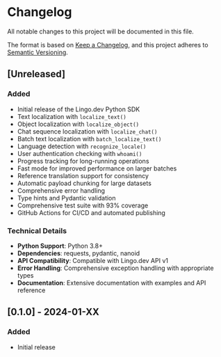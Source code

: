 # Changelog

All notable changes to this project will be documented in this file.

The format is based on [Keep a Changelog](https://keepachangelog.com/en/1.0.0/),
and this project adheres to [Semantic Versioning](https://semver.org/spec/v2.0.0.html).

## [Unreleased]

### Added
- Initial release of the Lingo.dev Python SDK
- Text localization with `localize_text()`
- Object localization with `localize_object()`
- Chat sequence localization with `localize_chat()`
- Batch text localization with `batch_localize_text()`
- Language detection with `recognize_locale()`
- User authentication checking with `whoami()`
- Progress tracking for long-running operations
- Fast mode for improved performance on larger batches
- Reference translation support for consistency
- Automatic payload chunking for large datasets
- Comprehensive error handling
- Type hints and Pydantic validation
- Comprehensive test suite with 93% coverage
- GitHub Actions for CI/CD and automated publishing

### Technical Details
- **Python Support**: Python 3.8+
- **Dependencies**: requests, pydantic, nanoid
- **API Compatibility**: Compatible with Lingo.dev API v1
- **Error Handling**: Comprehensive exception handling with appropriate types
- **Documentation**: Extensive documentation with examples and API reference

## [0.1.0] - 2024-01-XX

### Added
- Initial release